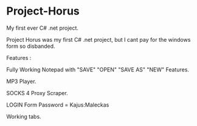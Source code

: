 # Project-Horus
My first ever C# .net project.


Project Horus was my first C# .net project, but I cant pay for the windows form so disbanded.


Features : 

Fully Working Notepad with "SAVE" "OPEN" "SAVE AS" "NEW" Features.

MP3 Player.

SOCKS 4 Proxy Scraper.

LOGIN Form Password = Kajus:Maleckas

Working tabs.
